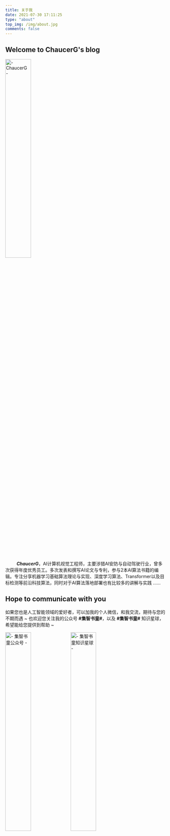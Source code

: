 ```yaml
---
title: 关于我
date: 2021-07-30 17:11:25
type: "about"
top_img: /img/about.jpg
comments: false
---
```


## Welcome to ChaucerG's blog

<img src="/img/chaucerg.jpg" width="40%" height="40%" alt="- ChaucerG -" borderRadius="10px">

&nbsp;&nbsp;&nbsp;&nbsp;&nbsp;&nbsp;&nbsp;&nbsp; ***ChaucerG***，AI计算机视觉工程师，主要涉猎AI安防与自动驾驶行业，曾多次获得年度优秀员工。多次发表和撰写AI论文与专利，参与2本AI算法书籍的编辑。专注分享机器学习基础算法理论与实现、深度学习算法、Transformer以及目标检测等前沿科技算法，同时对于AI算法落地部署也有比较多的讲解与实践 ......

## Hope to communicate with you

如果您也是人工智能领域的爱好者，可以加我的个人微信，和我交流，期待与您的不期而遇 ~ 
也欢迎您关注我的公众号 **#集智书童#**，以及 **#集智书童#** 知识星球，希望能给您提供到帮助 ~

<img src="/img/公众号.png" width="40%" alt="- 集智书童公众号 -">
<img src="/img/知识星球.png" width="40%" alt="- 集智书童知识星球 -">